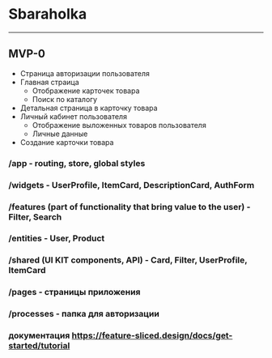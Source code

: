 # Sbaraholka
***
## MVP-0

* Страница авторизации пользователя
* Главная страица
    * Отображение карточек товара
    * Поиск по каталогу
* Детальная страница в карточку товара
* Личный кабинет пользователя
    * Отображение выложенных товаров пользователя
    * Личные данные
* Создание карточки товара


### /app - routing, store, global styles
### /widgets - UserProfile, ItemCard, DescriptionCard, AuthForm
### /features (part of functionality that bring value to the user) - Filter, Search
### /entities - User, Product
### /shared (UI KIT components, API) - Card, Filter, UserProfile, ItemCard
### /pages - страницы приложения
### /processes - папка для авторизации 

### документация https://feature-sliced.design/docs/get-started/tutorial